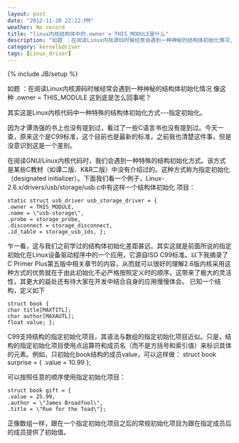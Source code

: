 ```yaml
---
layout: post
date: "2012-11-20 22:22:PM"
weather: No record
title: "linux内核结构体中的.owner = THIS_MODULE是什么"
description: "如题 ：在阅读Linux内核源码时候经常会遇到一种神秘的结构体初始化情况,像这种.owner = THIS_MODULE,这到底是怎么回事呢？其实这是Linux内核代码中一种特殊的结构体初始化方式---指定初始化..."
category: kernel&driver
tags: [Linux_driver]
---
```

{% include JB/setup %}

如题 ：在阅读Linux内核源码时候经常会遇到一种神秘的结构体初始化情况  像这种  .owner = THIS_MODULE  这到底是怎么回事呢？

其实这是Linux内核代码中一种特殊的结构体初始化方式---指定初始化。

因为才谭浩强的书上也没有提到过，看过了一些C语言书也没有提到过。今天一查，原来这个是C99标准，这个目前也是最新的标准，之前我也清楚这件事，但是没意识到这是一个差别。

在阅读GNU/Linux内核代码时，我们会遇到一种特殊的结构初始化方式。该方式是某些C教材（如谭二版、K&R二版）中没有介绍过的。这种方式称为指定初始化（designated initializer）。下面我们看一个例子，Linux-2.6.x/drivers/usb/storage/usb.c中有这样一个结构体初始化 项目：

    static struct usb_driver usb_storage_driver = { 
    .owner = THIS_MODULE, 
    .name = \"usb-storage\", 
    .probe = storage_probe, 
    .disconnect = storage_disconnect, 
    .id_table = storage_usb_ids, }; 

乍一看，这与我们之前学过的结构体初始化差距甚远。其实这就是前面所说的指定初始化在Linux设备驱动程序中的一个应用，它源自ISO C99标准。以下我摘录了C Primer Plus第五版中相关章节的内容，从而就可以很好的理解2.6版内核采用这种方式的优势就在于由此初始化不必严格按照定义时的顺序。这带来了极大的灵活 性，其更大的益处还有待大家在开发中结合自身的应用慢慢体会。 已知一个结构，定义如下 

    struct book { 
    char title[MAXTITL]; 
    char author[MAXAUTL]; 
    float value; }; 

C99支持结构的指定初始化项目，其语法与数组的指定初始化项目近似。只是，结构的指定初始化项目使用点运算符和成员名（而不是方括号和索引值）来标识具体的元素。例如，只初始化book结构的成员value，可以这样做： 
    struct book surprise = { .value = 10.99 }; 

可以按照任意的顺序使用指定初始化项目： 

    struct book gift = { 
    .value = 25.99, 
    .author = \"James Broadfool\", 
    .title = \"Rue for the Toad\"}; 

正像数组一样，跟在一个指定初始化项目之后的常规初始化项目为跟在指定成员后的成员提供了初始值。

